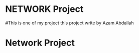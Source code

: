# NETWORK Project
#This is one of my project 
this project write by Azam Abdallah 
<h1>Network Project </h1>
